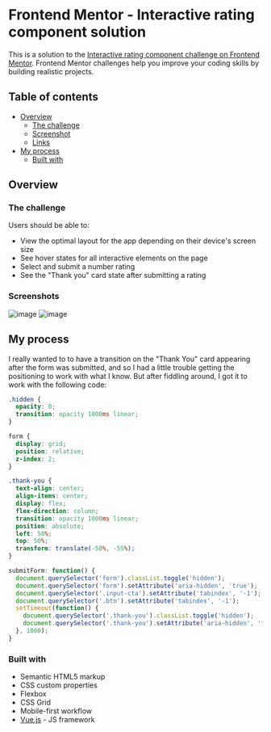 # Frontend Mentor - Interactive rating component solution

This is a solution to the [Interactive rating component challenge on Frontend Mentor](https://www.frontendmentor.io/challenges/interactive-rating-component-koxpeBUmI). Frontend Mentor challenges help you improve your coding skills by building realistic projects. 

## Table of contents

- [Overview](#overview)
  - [The challenge](#the-challenge)
  - [Screenshot](#screenshots)
  - [Links](#links)
- [My process](#my-process)
  - [Built with](#built-with)

## Overview

### The challenge

Users should be able to:

- View the optimal layout for the app depending on their device's screen size
- See hover states for all interactive elements on the page
- Select and submit a number rating
- See the "Thank you" card state after submitting a rating

### Screenshots
![image](https://user-images.githubusercontent.com/46665152/208803543-8a3b1477-10ac-4129-b160-bb2bdff002cc.png) ![image](https://user-images.githubusercontent.com/46665152/208803888-9c64ddd1-09e2-47e2-9937-74252fd012e5.png)

## My process

I really wanted to to have a transition on the "Thank You" card appearing after the form was submitted, and so I had a little trouble getting the positioning to work with what I know. But after fiddling around, I got it to work with the following code:

```css
.hidden {
  opacity: 0;
  transition: opacity 1000ms linear;
}

form {
  display: grid;
  position: relative;
  z-index: 2;
}

.thank-you {
  text-align: center;
  align-items: center;
  display: flex;
  flex-direction: column;
  transition: opacity 1000ms linear;
  position: absolute;
  left: 50%;
  top: 50%;
  transform: translate(-50%, -55%);
}

```
```js
submitForm: function() {
  document.querySelector('form').classList.toggle('hidden');
  document.querySelector('form').setAttribute('aria-hidden', 'true');
  document.querySelector('.input-cta').setAttribute('tabindex', '-1');
  document.querySelector('.btn').setAttribute('tabindex', '-1');
  setTimeout(function() {
    document.querySelector('.thank-you').classList.toggle('hidden');
    document.querySelector('.thank-you').setAttribute('aria-hidden', 'false');
  }, 1000);
}
```

### Built with

- Semantic HTML5 markup
- CSS custom properties
- Flexbox
- CSS Grid
- Mobile-first workflow
- [Vue.js](https://vuejs.org/) - JS framework
